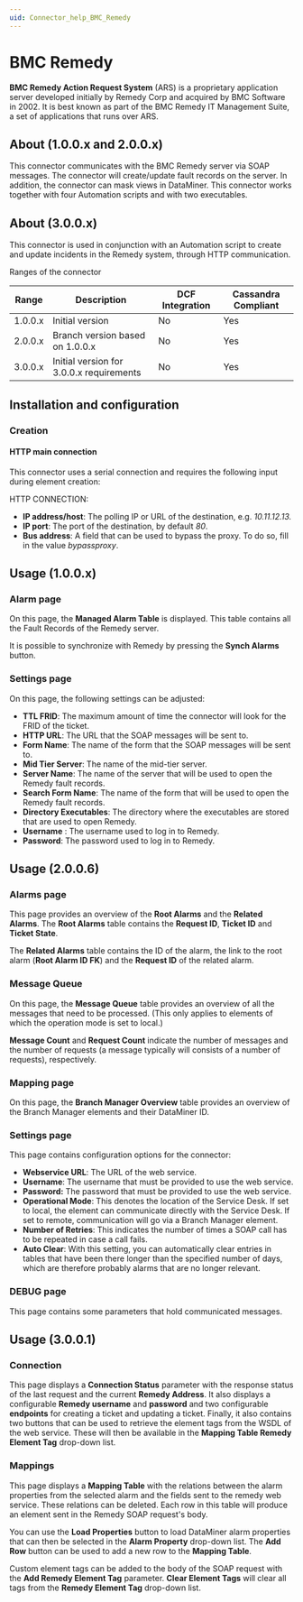 ```yaml
---
uid: Connector_help_BMC_Remedy
---
```


# BMC Remedy

**BMC Remedy Action Request System** (ARS) is a proprietary application server developed initially by Remedy Corp and acquired by BMC Software in 2002. It is best known as part of the BMC Remedy IT Management Suite, a set of applications that runs over ARS.

## About (1.0.0.x and 2.0.0.x)

This connector communicates with the BMC Remedy server via SOAP messages. The connector will create/update fault records on the server. In addition, the connector can mask views in DataMiner. This connector works together with four Automation scripts and with two executables.

## About (3.0.0.x)

This connector is used in conjunction with an Automation script to create and update incidents in the Remedy system, through HTTP communication.

Ranges of the connector

| Range   | Description                              | DCF Integration | Cassandra Compliant |
|---------|------------------------------------------|-----------------|---------------------|
| 1.0.0.x | Initial version                          | No              | Yes                 |
| 2.0.0.x | Branch version based on 1.0.0.x          | No              | Yes                 |
| 3.0.0.x | Initial version for 3.0.0.x requirements | No              | Yes                 |

## Installation and configuration

### Creation

#### HTTP main connection

This connector uses a serial connection and requires the following input during element creation:

HTTP CONNECTION:

- **IP address/host**: The polling IP or URL of the destination, e.g. *10.11.12.13.*
- **IP port**: The port of the destination, by default *80*.
- **Bus address**: A field that can be used to bypass the proxy. To do so, fill in the value *bypassproxy*.

## Usage (1.0.0.x)

### Alarm page

On this page, the **Managed Alarm Table** is displayed. This table contains all the Fault Records of the Remedy server.

It is possible to synchronize with Remedy by pressing the **Synch Alarms** button.

### Settings page

On this page, the following settings can be adjusted:

- **TTL FRID**: The maximum amount of time the connector will look for the FRID of the ticket.
- **HTTP URL**: The URL that the SOAP messages will be sent to.
- **Form Name**: The name of the form that the SOAP messages will be sent to.
- **Mid Tier Server**: The name of the mid-tier server.
- **Server Name**: The name of the server that will be used to open the Remedy fault records.
- **Search Form Name**: The name of the form that will be used to open the Remedy fault records.
- **Directory Executables**: The directory where the executables are stored that are used to open Remedy.
- **Username** : The username used to log in to Remedy.
- **Password**: The password used to log in to Remedy.

## Usage (2.0.0.6)

### Alarms page

This page provides an overview of the **Root Alarms** and the **Related Alarms**. The **Root Alarms** table contains the **Request ID**, **Ticket ID** and **Ticket State**.

The **Related Alarms** table contains the ID of the alarm, the link to the root alarm (**Root Alarm ID FK**) and the **Request ID** of the related alarm.

### Message Queue

On this page, the **Message Queue** table provides an overview of all the messages that need to be processed. (This only applies to elements of which the operation mode is set to local.)

**Message Count** and **Request Count** indicate the number of messages and the number of requests (a message typically will consists of a number of requests), respectively.

### Mapping page

On this page, the **Branch Manager Overview** table provides an overview of the Branch Manager elements and their DataMiner ID.

### Settings page

This page contains configuration options for the connector:

- **Webservice URL**: The URL of the web service.
- **Username**: The username that must be provided to use the web service.
- **Password:** The password that must be provided to use the web service.
- **Operational Mode**: This denotes the location of the Service Desk. If set to local, the element can communicate directly with the Service Desk. If set to remote, communication will go via a Branch Manager element.
- **Number of Retries**: This indicates the number of times a SOAP call has to be repeated in case a call fails.
- **Auto Clear**: With this setting, you can automatically clear entries in tables that have been there longer than the specified number of days, which are therefore probably alarms that are no longer relevant.

### DEBUG page

This page contains some parameters that hold communicated messages.

## Usage (3.0.0.1)

### Connection

This page displays a **Connection Status** parameter with the response status of the last request and the current **Remedy Address**. It also displays a configurable **Remedy username** and **password** and two configurable **endpoints** for creating a ticket and updating a ticket. Finally, it also contains two buttons that can be used to retrieve the element tags from the WSDL of the web service. These will then be available in the **Mapping Table Remedy Element Tag** drop-down list.

### Mappings

This page displays a **Mapping Table** with the relations between the alarm properties from the selected alarm and the fields sent to the remedy web service. These relations can be deleted. Each row in this table will produce an element sent in the Remedy SOAP request's body.

You can use the **Load Properties** button to load DataMiner alarm properties that can then be selected in the **Alarm Property** drop-down list. The **Add Row** button can be used to add a new row to the **Mapping Table**.

Custom element tags can be added to the body of the SOAP request with the **Add Remedy Element Tag** parameter. **Clear Element Tags** will clear all tags from the **Remedy Element Tag** drop-down list.
